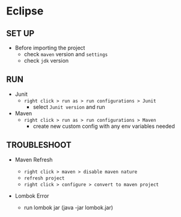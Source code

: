 # Eclipse

## SET UP
* Before importing the project 
    - check `maven` version and `settings`
    - check `jdk` version
     
## RUN
* Junit
    - `right click > run as > run configurations > Junit `
        * select `Junit version` and run 
* Maven
    - `right click > run as > run configurations > Maven `
        * create new custom config with any env variables needed



## TROUBLESHOOT

* Maven Refresh
    - `right click > maven > disable maven nature`
    - `refresh project`
    - `right click > configure > convert to maven project`


* Lombok Error
    - run lombok jar (java -jar lombok.jar)

